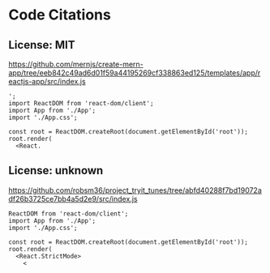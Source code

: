 # Code Citations

## License: MIT
https://github.com/mernjs/create-mern-app/tree/eeb842c49ad6d01f59a44195269cf338863ed125/templates/app/reactjs-app/src/index.js

```
';
import ReactDOM from 'react-dom/client';
import App from './App';
import './App.css';

const root = ReactDOM.createRoot(document.getElementById('root'));
root.render(
  <React.
```


## License: unknown
https://github.com/robsm36/project_tryit_tunes/tree/abfd40288f7bd19072adf26b3725ce7bb4a5d2e9/src/index.js

```
ReactDOM from 'react-dom/client';
import App from './App';
import './App.css';

const root = ReactDOM.createRoot(document.getElementById('root'));
root.render(
  <React.StrictMode>
    <
```

